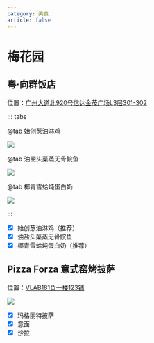 ```yaml
---
category: 美食
article: false
---
```


# 梅花园

## 粤·向群饭店

<i class="fa-solid fa-location-dot"></i> 位置：<a href="https://ditu.amap.com/place/B0I2JZ4YIS" target="_blank">广州大道北920号信达金茂广场L3层301-302</a>

::: tabs

@tab 始创葱油淋鸡

![](https://img.sherry4869.com/blog/life/food/china/guangdong/guangzhou/th/mhy/xqfd/img.jpg)

@tab 油盐头菜蒸无骨鲩鱼

![](https://img.sherry4869.com/blog/life/food/china/guangdong/guangzhou/th/mhy/xqfd/img_2.jpg)

@tab 椰青雪蛤炖蛋白奶

![](https://img.sherry4869.com/blog/life/food/china/guangdong/guangzhou/th/mhy/xqfd/img_3.jpg)

:::

- [x] 始创葱油淋鸡（推荐）
- [x] 油盐头菜蒸无骨鲩鱼
- [x] 椰青雪蛤炖蛋白奶（推荐）

## Pizza Forza 意式窑烤披萨

<i class="fa-solid fa-location-dot"></i> 位置：<a href="https://ditu.amap.com/place/B0I12MZD0C" target="_blank">VLAB181负一楼123铺</a>

![](https://img.sherry4869.com/blog/life/food/china/guangdong/guangzhou/th/mhy/forza/img.jpg)

- [x] 玛格丽特披萨
- [x] 意面
- [x] 沙拉